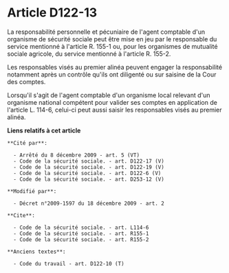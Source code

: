 # Article D122-13

La responsabilité personnelle et pécuniaire de l'agent comptable d'un organisme de sécurité sociale peut être mise en jeu par
le responsable du service mentionné à l'article R. 155-1 ou, pour les organismes de mutualité sociale agricole, du service
mentionné à l'article R. 155-2. 

Les responsables visés au premier alinéa peuvent engager la responsabilité notamment après un contrôle qu'ils ont diligenté
ou sur saisine de la Cour des comptes. 

Lorsqu'il s'agit de l'agent comptable d'un organisme local relevant d'un organisme national compétent pour valider ses
comptes en application de l'article L. 114-6, celui-ci peut aussi saisir les responsables visés au premier alinéa.

**Liens relatifs à cet article**

	**Cité par**:

	  - Arrêté du 8 décembre 2009 - art. 5 (VT)
	  - Code de la sécurité sociale. - art. D122-17 (V)
	  - Code de la sécurité sociale. - art. D122-19 (V)
	  - Code de la sécurité sociale. - art. D122-6 (V)
	  - Code de la sécurité sociale. - art. D253-12 (V)

	**Modifié par**:

	  - Décret n°2009-1597 du 18 décembre 2009 - art. 2

	**Cite**:

	  - Code de la sécurité sociale. - art. L114-6
	  - Code de la sécurité sociale. - art. R155-1
	  - Code de la sécurité sociale. - art. R155-2

	**Anciens textes**:

	  - Code du travail - art. D122-10 (T)
